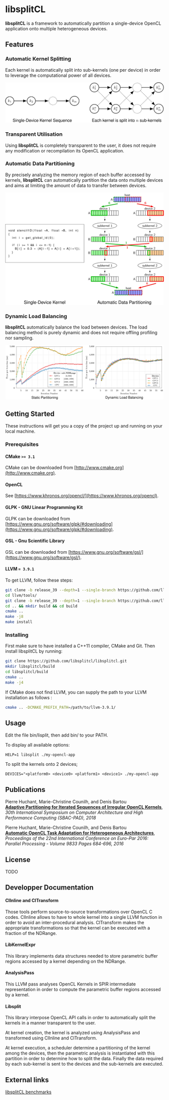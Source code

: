 # libsplitCL

**libsplitCL** is a framework to automatically partition a single-device OpenCL application onto multiple heterogeneous devices.

## Features

### Automatic Kernel Splitting

Each kernel is automatically split into sub-kernels (one per device) in order to leverage the computational power of all devices.

![](resources/kernelsplitting.svg) 

### Transparent Utilisation

Using **libsplitCL** is completely transparent to the user, it does not require any modification or recompilation its OpenCL application.

### Automatic Data Partitioning

By precisely analyzing the memory region of each buffer accessed by kernels, **libsplitCL** can automatically partition the data onto multiple devices and aims at limiting the amount of data to transfer between devices.

![](resources/datapartitioning.svg) 

### Dynamic Load Balancing

**libsplitCL** automatically balance the load between devices.
The load balancing method is purely dynamic and does not require offling profiling nor sampling.

![](resources/dynamicloadbalancing.svg) 

## Getting Started

These instructions will get you a copy of the project up and running on your local machine.

### Prerequisites

#### CMake `>= 3.1`

CMake can be downloaded from [http://www.cmake.org](http://www.cmake.org).

#### OpenCL
See [https://www.khronos.org/opencl/](https://www.khronos.org/opencl).

#### GLPK - GNU Linear Programming Kit
GLPK can be downloaded from [https://www.gnu.org/software/glpk/#downloading](https://www.gnu.org/software/glpk/#downloading).

#### GSL - Gnu Scientific Library
GSL can be downloaded from [https://www.gnu.org/software/gsl/](https://www.gnu.org/software/gsl/).

#### LLVM `= 3.9.1`

To get LLVM, follow these steps:

```bash
git clone -b release_39 --depth=1 --single-branch https://github.com/llvm-mirror/llvm.git llvm
cd llvm/tools/
git clone -b release_39 --depth=1 --single-branch https://github.com/llvm-mirror/clang.git clang
cd .. && mkdir build && cd build
cmake ..
make -j8
make install 
```

### Installing

First make sure to have installed a C++11 compiler, CMake and Git. Then install libsplitCL by running:

```bash
git clone https://github.com/libsplitcl/libsplitcl.git
mkdir libsplitcl/build
cd libsplitcl/build
cmake ..
make -j4
```

If CMake does not find LLVM, you can supply the path to your LLVM installation as follows  :
```bash
cmake .. -DCMAKE_PREFIX_PATH=/path/to/llvm-3.9.1/
```

## Usage
Edit the file bin/lisplit, then add bin/ to your PATH.

To display all available options:

```
HELP=1 libsplit ./my-opencl-app
```

To split the kernels onto 2 devices;

```
DEVICES="<platform0> <device0> <platform1> <device1> ./my-opencl-app
```


## Publications

Pierre Huchant,	Marie-Christine Counilh, and Denis Bartou  
**[Adaptive Partitioning for Iterated Sequences of Irregular OpenCL Kernels](https://doi.org/10.1109/CAHPC.2018.8645867)**,  
*30th International Symposium on Computer Architecture and High Performance Computing (SBAC-PAD), 2018*

Pierre Huchant,	Marie-Christine Counilh, and Denis Bartou  
**[Automatic OpenCL Task Adaptation for Heterogeneous Architectures](https://doi.org/10.1007/978-3-319-43659-3_50)**,  
*Proceedings of the 22nd International Conference on Euro-Par 2016: Parallel Processing - Volume 9833 Pages 684-696, 2016*

## License
TODO

## Developper Documentation
#### ClInline and ClTransform

Those tools perform source-to-source transformations over OpenCL C codes.
ClInline allows to have to whole kernel into a single LLVM function in
order to avoid an inter-procedural analysis.
ClTransform makes the appropriate transformations so that the kernel can be
executed with a fraction of the NDRange.

#### LibKernelExpr

This library implements data structures needed to store parametric buffer
regions accessed by a kernel depending on the NDRange.

#### AnalysisPass

This LLVM pass analyses OpenCL Kernels in SPIR intermediate representation in
order to compute the parametric buffer regions accessed by a kernel.

#### Libsplit

This library interpose OpenCL API calls in order to automatically split the
kernels in a manner transparent to the user.

At kernel creation, the kernel is analyzed using AnalysisPass and transformed
using ClInline and ClTransform.

At kernel execution, a scheduler determine a partitioning of the kernel among
the devices, then the parametric analysis is instantiated with this partition in
order to determine how to split the data. Finally the data required by each
sub-kernel is sent to the devices and the sub-kernels are executed.

## External links

[libsplitCL benchmarks](https://github.comlibsplitcl/benchmarks)